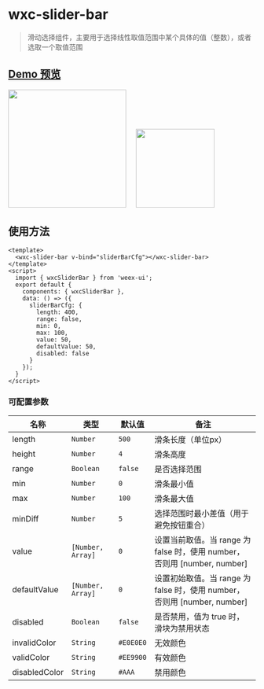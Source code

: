 # wxc-slider-bar 


> 滑动选择组件，主要用于选择线性取值范围中某个具体的值（整数），或者选取一个取值范围

## [Demo 预览](https://h5.m.taobao.com/trip/wxc-slider-bar/index.html?_wx_tpl=https%3A%2F%2Fh5.m.taobao.com%2Ftrip%2Fwxc-slider-bar%2Fdemo%2Findex.native-min.js)
<img src="https://gw.alipayobjects.com/zos/rmsportal/KAGxLOahnabmMTggilTC.gif" width="240px"/>&nbsp;&nbsp;&nbsp;&nbsp;
<img src="https://img.alicdn.com/tfs/TB1bnL_SpXXXXb7XXXXXXXXXXXX-200-200.png" width="160px"/>

## 使用方法

```vue
<template>
  <wxc-slider-bar v-bind="sliderBarCfg"></wxc-slider-bar>
</template>
<script>
  import { wxcSliderBar } from 'weex-ui';
  export default {
  	components: { wxcSliderBar },
  	data: () => ({
      sliderBarCfg: {
        length: 400,
        range: false,
        min: 0,
        max: 100,
        value: 50,
        defaultValue: 50,
        disabled: false
      }
  	});
  }
</script>
```

### 可配置参数

| 名称          | 类型     | 默认值    | 备注  |
|--------------|----------|----------|-----|
| length       | `Number` | `500`    | 滑条长度（单位px） |
| height       | `Number` | `4`      | 滑条高度 |
| range        | `Boolean` | `false`  | 是否选择范围 |
| min          | `Number` | `0`      | 滑条最小值 |
| max          | `Number` | `100`    | 滑条最大值 |
| minDiff      | `Number` | `5`      | 选择范围时最小差值（用于避免按钮重合） |
| value        | `[Number, Array]` | `0`      | 设置当前取值。当 range 为 false 时，使用 number，否则用 [number, number] |
| defaultValue | `[Number, Array]` | `0`      | 设置初始取值。当 range 为 false 时，使用 number，否则用 [number, number] |
| disabled     | `Boolean` | `false`  | 是否禁用，值为 true 时，滑块为禁用状态 |
| invalidColor | `String` | `#E0E0E0`| 无效颜色 |
| validColor   | `String` | `#EE9900`| 有效颜色 |
| disabledColor| `String` | `#AAA`   | 禁用颜色 |
